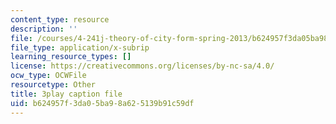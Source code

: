 ```yaml
---
content_type: resource
description: ''
file: /courses/4-241j-theory-of-city-form-spring-2013/b624957f3da05ba98a625139b91c59df_Wf4_tmPw1As.vtt
file_type: application/x-subrip
learning_resource_types: []
license: https://creativecommons.org/licenses/by-nc-sa/4.0/
ocw_type: OCWFile
resourcetype: Other
title: 3play caption file
uid: b624957f-3da0-5ba9-8a62-5139b91c59df
---
```

